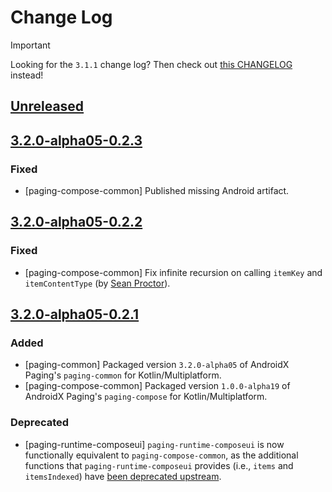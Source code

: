 # Change Log

> [!IMPORTANT]
> Looking for the `3.1.1` change log?
> Then check out [this CHANGELOG](https://github.com/cashapp/multiplatform-paging/blob/main/CHANGELOG.md) instead! 

## [Unreleased]

## [3.2.0-alpha05-0.2.3]

### Fixed

- [paging-compose-common] Published missing Android artifact.

## [3.2.0-alpha05-0.2.2]

### Fixed

- [paging-compose-common] Fix infinite recursion on calling `itemKey` and `itemContentType` (by [Sean Proctor](https://github.com/sproctor)).

## [3.2.0-alpha05-0.2.1]

### Added

- [paging-common] Packaged version `3.2.0-alpha05` of AndroidX Paging's `paging-common` for Kotlin/Multiplatform.
- [paging-compose-common] Packaged version `1.0.0-alpha19` of AndroidX Paging's `paging-compose` for Kotlin/Multiplatform.

### Deprecated

- [paging-runtime-composeui] `paging-runtime-composeui` is now functionally equivalent to `paging-compose-common`,
  as the additional functions that `paging-runtime-composeui` provides (i.e., `items` and `itemsIndexed`) have [been deprecated upstream](https://developer.android.com/jetpack/androidx/releases/paging#1.0.0-alpha19).

[Unreleased]: https://github.com/cashapp/multiplatform-paging/compare/3.2.0-alpha05-0.2.3...main-3.2.0-alpha05
[3.2.0-alpha05-0.2.3]: https://github.com/cashapp/multiplatform-paging/releases/tag/3.2.0-alpha05-0.2.3
[3.2.0-alpha05-0.2.2]: https://github.com/cashapp/multiplatform-paging/releases/tag/3.2.0-alpha05-0.2.2
[3.2.0-alpha05-0.2.1]: https://github.com/cashapp/multiplatform-paging/releases/tag/3.2.0-alpha05-0.2.1
